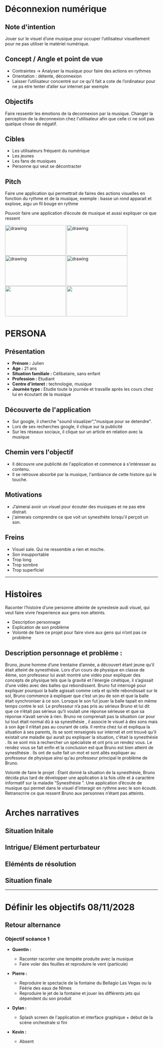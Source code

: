 # Déconnexion numérique 


## Note d'intention

Jouer sur le visuel d’une musique pour occuper l’utilisateur visuellement pour ne pas utiliser le matériel numérique.

## Concept / Angle et point de vue 
- Contraintes -> Analyser la musique pour faire des actions en rythmes
- Orientation : détente, déconnexion
- Laisser l’utilisateur concentré sur ce qu’il fait a cote de l’ordinateur pour ne ps etre tenter d’aller sur internet par exemple


## Objectifs 

Faire ressentir les émotions de la deconnexion par la musique.
Changer la perception de la deconnexion chez l'utilisateur afin que celle ci ne soit pas quelque chose de négatif.

## Cibles

- Les utilisateurs fréquent du numérique
- Les jeunes
- Les fans de musiques
- Personne qui veut se décontracter


## Pitch

Faire une application qui permettrait de faires des actions visuelles en fonction du rythme et de la musique, exemple : basse un rond apparait et explose, aigu un fil bouge en rythme

Pouvoir faire une application d’écoute de musique et aussi expliquer ce que ressent 


<img align="left" src="https://www.allthingsergo.com/wp-content/uploads/2014/08/jabra-800x400.jpg" alt="drawing" width="200" height="100"/>

<img align="left" src="https://i.pinimg.com/originals/a8/dc/f9/a8dcf93634cfee37dc80fb9e07c48638.png" alt="drawing" width="200" height="100"/>

<img align="left" src="https://encrypted-tbn0.gstatic.com/images?q=tbn:ANd9GcS66euXuk2zNFoQi94mZhgL74lCzitOCV9kBxpsRJeiznvagwTvjw" alt="drawing" width="200" height="100"/>

<img align="left" src="https://i.ytimg.com/vi/h4x9hgrPUiQ/maxresdefault.jpg" alt="drawing" width="200" height="100"/>
  
  <img align="left" src="https://camo.githubusercontent.com/b40783502e8f644e972ad8e9532b039d0f4d304d/687474703a2f2f7265732e636c6f7564696e6172792e636f6d2f64766b7866677072632f696d6167652f75706c6f61642f76313531313236343138392f67697068795f325f6568696434762e676966" width="200" height="100" />

<img  src="http://blog.motionisland.com/wp-content/uploads/2018/04/after-effects-round-audio-spectrum.gif" width="200" height="100" />



# PERSONA 

## Présentation
- **Prénom :** Julien
- **Age :** 21 ans
- **Situation familiale :** Célibataire, sans enfant
- **Profession :** Etudiant
- **Centre d'interet :** technologie, musique
- **Journée type :** Etudie toute la journée et travaille après les cours chez lui en écoutant de la musique

## Découverte de l'application
- Sur google, il cherche "sound visualizer","musique pour se detendre".
- Lors de ses recherches google, il clique sur la publicité
- Sur les réseaux sociaux, il clique sur un article en relation avec la musique

## Chemin vers l'objectif
- Il découvre une publicité de l'application et commence à s'intéresser au contenu.
- Il se retrouve absorbé par la musique, l'ambiance de cette histoire qui le touche.  

## Motivations 
- J’aimerai avoir un visuel pour écouter des musiques et ne pas etre distrait.
- j'aimerais comprendre ce que voit un synesthète lorsqu'il perçoit un son.

## Freins
- Visuel sale. Qui ne ressemble a rien et moche.
- Son insupportable
- Trop long
- Trop sombre
- Trop superficiel

***

# Histoires
Raconter l’histoire d’une personne atteinte de synestesie audi visuel, qui veut faire vivre l’experience aux gens non atteints.
- Description personnage
- Explication de son problème
- Volonté de faire ce projet pour faire vivre aux gens qui n’ont pas ce problème

## Description personnage et problème : 
Bruno, jeune homme d’une trentaine d’année, a découvert étant jeune qu’il était atteint de synesthésie. Lors d’un cours de physique en classe de 4ème, son professeur lui avait montré une vidéo pour expliquer des concepts de physique tels que la gravité et l'énergie cinétique, il s’agissait d’une vidéo avec des balles qui rebondissent. Bruno fut interrogé pour expliquer pourquoi la balle agissait comme cela et qu’elle rebondissait sur le sol, Bruno commence à expliquer que c’est un jeu de son et que la balle était synchroniser à ce son. Lorsque le son fut jouer la balle tapait en même temps contre le sol. Le professeur n’a pas pris au sérieux Bruno et lui dit que ce n’était pas sérieux qu’il voulait une réponse sérieuse et que sa réponse n’avait servie à rien. Bruno ne comprenait pas la situation car pour lui tout était normal dû à sa synesthésie , il associe le visuel à des sons mais à son âge il n’était pas au courant de cela. Il rentra chez lui et expliqua la situation à ses parents, ils se sont renseignés sur internet et ont trouvé qu’il existait une maladie qui aurait pu expliquer la situation, c'était la synesthésie . Ils se sont mis à rechercher un spécialiste et ont pris un rendez vous. Le rendez vous se fait enfin et la conclusion est que Bruno est bien atteint de synesthésie . Ils ont de suite fait un mot et sont allés expliquer au professeur de physique ainsi qu’au professeur principal le problème de Bruno.

Volonté de faire le projet : Étant donné la situation de la synesthésie, Bruno décida plus tard de développer une application à la fois utile et à caractère informatif sur la maladie “Synesthésie ”. Une application d’écoute de musique qui permet dans le visuel d'interagir en rythme avec le son écouté. Retranscrire ce que ressent Bruno aux personnes n’étant pas atteints.

# Arches narratives

## Situation Initale
## Intrigue/ Elément perturbateur 
## Eléménts de résolution 
## Situation finale

*** 

# Définir les objectifs 08/11/2028
## Retour alternance
### Objectif scéance 1
- **Quentin :** 
  - Raconter raconter une tempète produite avec la musique 
  - Faire voler des feuilles et reproduire le vent (particule)

- **Pierre :** 
  - Reproduire le spectacle de la fontaine du Bellagio Las Vegas ou la Féérie des eaux de Nîmes
  - Reproduire le jet de la fontaine et jouer les différents jets qui dépendent du son produit

- **Dylan :**
  - Splash screen de l'application et interface graphique + debut de la scène orchestrale si fini
- **Kevin :**
  - Absent

